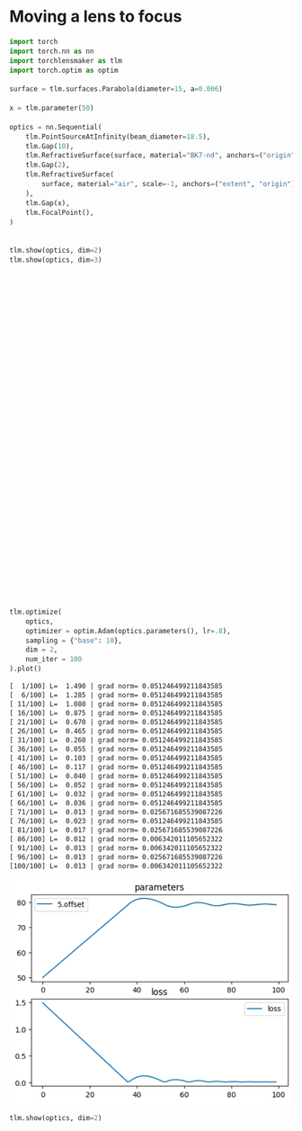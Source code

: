 # Moving a lens to focus


```python
import torch
import torch.nn as nn
import torchlensmaker as tlm
import torch.optim as optim

surface = tlm.surfaces.Parabola(diameter=15, a=0.006)

x = tlm.parameter(50)

optics = nn.Sequential(
    tlm.PointSourceAtInfinity(beam_diameter=18.5),
    tlm.Gap(10),
    tlm.RefractiveSurface(surface, material="BK7-nd", anchors=("origin", "extent")),
    tlm.Gap(2),
    tlm.RefractiveSurface(
        surface, material="air", scale=-1, anchors=("extent", "origin")
    ),
    tlm.Gap(x),
    tlm.FocalPoint(),
)


tlm.show(optics, dim=2)
tlm.show(optics, dim=3)
```


<div data-jp-suppress-context-menu id='tlmviewer-43a711bc' class='tlmviewer' style='width: 100%; aspect-ratio: 16 / 9;'></div><script type='module'>async function importtlm() {
    try {
        return await import("/tlmviewer.js");
    } catch (error) {
        console.log("error", error);
        return await import("/files/test_notebooks/tlmviewer.js");
    }
}

const module = await importtlm();
const tlmviewer = module.tlmviewer;

const data = '{"mode": "2D", "camera": "XY", "data": [{"type": "surfaces", "data": [{"matrix": [[1.0, 0.0, 10.0], [0.0, 1.0, 0.0], [0.0, 0.0, 1.0]], "samples": [[0.33750001, -7.5], [0.33071625, -7.4242425], [0.3240014, -7.34848499], [0.31735539, -7.27272749], [0.31077823, -7.19696951], [0.30426997, -7.12121201], [0.29783058, -7.0454545], [0.29146007, -6.969697], [0.28515843, -6.8939395], [0.27892563, -6.81818199], [0.2727617, -6.74242401], [0.26666665, -6.66666651], [0.2606405, -6.590909], [0.2546832, -6.5151515], [0.24879476, -6.439394], [0.24297522, -6.36363649], [0.23722453, -6.28787899], [0.23154268, -6.21212101], [0.22592974, -6.13636351], [0.22038567, -6.060606], [0.21491048, -5.9848485], [0.20950413, -5.909091], [0.20416668, -5.83333349], [0.19889806, -5.75757551], [0.19369833, -5.68181801], [0.18856749, -5.6060605], [0.18350551, -5.530303], [0.17851239, -5.4545455], [0.17358816, -5.37878799], [0.16873276, -5.30303001], [0.16394627, -5.22727251], [0.15922864, -5.15151501], [0.15457988, -5.0757575], [0.15000001, -5.0], [0.14548898, -4.9242425], [0.14104684, -4.84848499], [0.13667354, -4.77272701], [0.13236915, -4.69696951], [0.12813361, -4.62121201], [0.12396693, -4.5454545], [0.11986915, -4.469697], [0.11584022, -4.3939395], [0.11188015, -4.31818151], [0.10798897, -4.24242401], [0.10416666, -4.16666651], [0.10041322, -4.090909], [0.09672865, -4.0151515], [0.09311295, -3.93939376], [0.08956611, -3.86363626], [0.08608815, -3.78787875], [0.08267906, -3.71212125], [0.07933885, -3.63636374], [0.0760675, -3.56060624], [0.07286502, -3.4848485], [0.06973141, -3.409091], [0.06666668, -3.33333349], [0.0636708, -3.25757575], [0.06074381, -3.18181825], [0.05788568, -3.10606074], [0.05509642, -3.030303], [0.05237603, -2.9545455], [0.04972452, -2.87878799], [0.04714188, -2.80303049], [0.0446281, -2.72727275], [0.0421832, -2.65151525], [0.03980717, -2.57575774], [0.0375, -2.5], [0.03526171, -2.4242425], [0.03309229, -2.34848499], [0.03099173, -2.27272725], [0.02896005, -2.19696975], [0.02699725, -2.12121224], [0.0251033, -2.0454545], [0.02327824, -1.969697], [0.02152204, -1.8939395], [0.01983471, -1.81818187], [0.01821625, -1.74242425], [0.01666667, -1.66666675], [0.01518595, -1.59090912], [0.0137741, -1.5151515], [0.01243113, -1.439394], [0.01115702, -1.36363637], [0.00995179, -1.28787887], [0.00881543, -1.21212125], [0.00774793, -1.13636363], [0.00674931, -1.06060612], [0.00581956, -0.9848485], [0.00495868, -0.90909094], [0.00416667, -0.83333337], [0.00344353, -0.75757575], [0.00278926, -0.68181819], [0.00220386, -0.60606062], [0.00168733, -0.53030306], [0.00123967, -0.45454547], [0.00086088, -0.37878788], [0.00055096, -0.30303031], [0.00030992, -0.22727273], [0.00013774, -0.15151516], [3.444e-05, -0.07575758], [0.0, 0.0], [3.444e-05, 0.07575758], [0.00013774, 0.15151516], [0.00030992, 0.22727273], [0.00055096, 0.30303031], [0.00086088, 0.37878788], [0.00123967, 0.45454547], [0.00168733, 0.53030306], [0.00220386, 0.60606062], [0.00278926, 0.68181819], [0.00344353, 0.75757575], [0.00416667, 0.83333337], [0.00495868, 0.90909094], [0.00581956, 0.9848485], [0.00674931, 1.06060612], [0.00774793, 1.13636363], [0.00881543, 1.21212125], [0.00995179, 1.28787887], [0.01115702, 1.36363637], [0.01243113, 1.439394], [0.0137741, 1.5151515], [0.01518595, 1.59090912], [0.01666667, 1.66666675], [0.01821625, 1.74242425], [0.01983471, 1.81818187], [0.02152204, 1.8939395], [0.02327824, 1.969697], [0.0251033, 2.0454545], [0.02699725, 2.12121224], [0.02896005, 2.19696975], [0.03099173, 2.27272725], [0.03309229, 2.34848499], [0.03526171, 2.4242425], [0.0375, 2.5], [0.03980717, 2.57575774], [0.0421832, 2.65151525], [0.0446281, 2.72727275], [0.04714188, 2.80303049], [0.04972452, 2.87878799], [0.05237603, 2.9545455], [0.05509642, 3.030303], [0.05788568, 3.10606074], [0.06074381, 3.18181825], [0.0636708, 3.25757575], [0.06666668, 3.33333349], [0.06973141, 3.409091], [0.07286502, 3.4848485], [0.0760675, 3.56060624], [0.07933885, 3.63636374], [0.08267906, 3.71212125], [0.08608815, 3.78787875], [0.08956611, 3.86363626], [0.09311295, 3.93939376], [0.09672865, 4.0151515], [0.10041322, 4.090909], [0.10416666, 4.16666651], [0.10798897, 4.24242401], [0.11188015, 4.31818151], [0.11584022, 4.3939395], [0.11986915, 4.469697], [0.12396693, 4.5454545], [0.12813361, 4.62121201], [0.13236915, 4.69696951], [0.13667354, 4.77272701], [0.14104684, 4.84848499], [0.14548898, 4.9242425], [0.15000001, 5.0], [0.15457988, 5.0757575], [0.15922864, 5.15151501], [0.16394627, 5.22727251], [0.16873276, 5.30303001], [0.17358816, 5.37878799], [0.17851239, 5.4545455], [0.18350551, 5.530303], [0.18856749, 5.6060605], [0.19369833, 5.68181801], [0.19889806, 5.75757551], [0.20416668, 5.83333349], [0.20950413, 5.909091], [0.21491048, 5.9848485], [0.22038567, 6.060606], [0.22592974, 6.13636351], [0.23154268, 6.21212101], [0.23722453, 6.28787899], [0.24297522, 6.36363649], [0.24879476, 6.439394], [0.2546832, 6.5151515], [0.2606405, 6.590909], [0.26666665, 6.66666651], [0.2727617, 6.74242401], [0.27892563, 6.81818199], [0.28515843, 6.8939395], [0.29146007, 6.969697], [0.29783058, 7.0454545], [0.30426997, 7.12121201], [0.31077823, 7.19696951], [0.31735539, 7.27272749], [0.3240014, 7.34848499], [0.33071625, 7.4242425], [0.33750001, 7.5]]}]}, {"type": "surfaces", "data": [{"matrix": [[-1.0, 0.0, 12.675], [0.0, -1.0, 0.0], [0.0, 0.0, 1.0]], "samples": [[0.33750001, -7.5], [0.33071625, -7.4242425], [0.3240014, -7.34848499], [0.31735539, -7.27272749], [0.31077823, -7.19696951], [0.30426997, -7.12121201], [0.29783058, -7.0454545], [0.29146007, -6.969697], [0.28515843, -6.8939395], [0.27892563, -6.81818199], [0.2727617, -6.74242401], [0.26666665, -6.66666651], [0.2606405, -6.590909], [0.2546832, -6.5151515], [0.24879476, -6.439394], [0.24297522, -6.36363649], [0.23722453, -6.28787899], [0.23154268, -6.21212101], [0.22592974, -6.13636351], [0.22038567, -6.060606], [0.21491048, -5.9848485], [0.20950413, -5.909091], [0.20416668, -5.83333349], [0.19889806, -5.75757551], [0.19369833, -5.68181801], [0.18856749, -5.6060605], [0.18350551, -5.530303], [0.17851239, -5.4545455], [0.17358816, -5.37878799], [0.16873276, -5.30303001], [0.16394627, -5.22727251], [0.15922864, -5.15151501], [0.15457988, -5.0757575], [0.15000001, -5.0], [0.14548898, -4.9242425], [0.14104684, -4.84848499], [0.13667354, -4.77272701], [0.13236915, -4.69696951], [0.12813361, -4.62121201], [0.12396693, -4.5454545], [0.11986915, -4.469697], [0.11584022, -4.3939395], [0.11188015, -4.31818151], [0.10798897, -4.24242401], [0.10416666, -4.16666651], [0.10041322, -4.090909], [0.09672865, -4.0151515], [0.09311295, -3.93939376], [0.08956611, -3.86363626], [0.08608815, -3.78787875], [0.08267906, -3.71212125], [0.07933885, -3.63636374], [0.0760675, -3.56060624], [0.07286502, -3.4848485], [0.06973141, -3.409091], [0.06666668, -3.33333349], [0.0636708, -3.25757575], [0.06074381, -3.18181825], [0.05788568, -3.10606074], [0.05509642, -3.030303], [0.05237603, -2.9545455], [0.04972452, -2.87878799], [0.04714188, -2.80303049], [0.0446281, -2.72727275], [0.0421832, -2.65151525], [0.03980717, -2.57575774], [0.0375, -2.5], [0.03526171, -2.4242425], [0.03309229, -2.34848499], [0.03099173, -2.27272725], [0.02896005, -2.19696975], [0.02699725, -2.12121224], [0.0251033, -2.0454545], [0.02327824, -1.969697], [0.02152204, -1.8939395], [0.01983471, -1.81818187], [0.01821625, -1.74242425], [0.01666667, -1.66666675], [0.01518595, -1.59090912], [0.0137741, -1.5151515], [0.01243113, -1.439394], [0.01115702, -1.36363637], [0.00995179, -1.28787887], [0.00881543, -1.21212125], [0.00774793, -1.13636363], [0.00674931, -1.06060612], [0.00581956, -0.9848485], [0.00495868, -0.90909094], [0.00416667, -0.83333337], [0.00344353, -0.75757575], [0.00278926, -0.68181819], [0.00220386, -0.60606062], [0.00168733, -0.53030306], [0.00123967, -0.45454547], [0.00086088, -0.37878788], [0.00055096, -0.30303031], [0.00030992, -0.22727273], [0.00013774, -0.15151516], [3.444e-05, -0.07575758], [0.0, 0.0], [3.444e-05, 0.07575758], [0.00013774, 0.15151516], [0.00030992, 0.22727273], [0.00055096, 0.30303031], [0.00086088, 0.37878788], [0.00123967, 0.45454547], [0.00168733, 0.53030306], [0.00220386, 0.60606062], [0.00278926, 0.68181819], [0.00344353, 0.75757575], [0.00416667, 0.83333337], [0.00495868, 0.90909094], [0.00581956, 0.9848485], [0.00674931, 1.06060612], [0.00774793, 1.13636363], [0.00881543, 1.21212125], [0.00995179, 1.28787887], [0.01115702, 1.36363637], [0.01243113, 1.439394], [0.0137741, 1.5151515], [0.01518595, 1.59090912], [0.01666667, 1.66666675], [0.01821625, 1.74242425], [0.01983471, 1.81818187], [0.02152204, 1.8939395], [0.02327824, 1.969697], [0.0251033, 2.0454545], [0.02699725, 2.12121224], [0.02896005, 2.19696975], [0.03099173, 2.27272725], [0.03309229, 2.34848499], [0.03526171, 2.4242425], [0.0375, 2.5], [0.03980717, 2.57575774], [0.0421832, 2.65151525], [0.0446281, 2.72727275], [0.04714188, 2.80303049], [0.04972452, 2.87878799], [0.05237603, 2.9545455], [0.05509642, 3.030303], [0.05788568, 3.10606074], [0.06074381, 3.18181825], [0.0636708, 3.25757575], [0.06666668, 3.33333349], [0.06973141, 3.409091], [0.07286502, 3.4848485], [0.0760675, 3.56060624], [0.07933885, 3.63636374], [0.08267906, 3.71212125], [0.08608815, 3.78787875], [0.08956611, 3.86363626], [0.09311295, 3.93939376], [0.09672865, 4.0151515], [0.10041322, 4.090909], [0.10416666, 4.16666651], [0.10798897, 4.24242401], [0.11188015, 4.31818151], [0.11584022, 4.3939395], [0.11986915, 4.469697], [0.12396693, 4.5454545], [0.12813361, 4.62121201], [0.13236915, 4.69696951], [0.13667354, 4.77272701], [0.14104684, 4.84848499], [0.14548898, 4.9242425], [0.15000001, 5.0], [0.15457988, 5.0757575], [0.15922864, 5.15151501], [0.16394627, 5.22727251], [0.16873276, 5.30303001], [0.17358816, 5.37878799], [0.17851239, 5.4545455], [0.18350551, 5.530303], [0.18856749, 5.6060605], [0.19369833, 5.68181801], [0.19889806, 5.75757551], [0.20416668, 5.83333349], [0.20950413, 5.909091], [0.21491048, 5.9848485], [0.22038567, 6.060606], [0.22592974, 6.13636351], [0.23154268, 6.21212101], [0.23722453, 6.28787899], [0.24297522, 6.36363649], [0.24879476, 6.439394], [0.2546832, 6.5151515], [0.2606405, 6.590909], [0.26666665, 6.66666651], [0.2727617, 6.74242401], [0.27892563, 6.81818199], [0.28515843, 6.8939395], [0.29146007, 6.969697], [0.29783058, 7.0454545], [0.30426997, 7.12121201], [0.31077823, 7.19696951], [0.31735539, 7.27272749], [0.3240014, 7.34848499], [0.33071625, 7.4242425], [0.33750001, 7.5]]}]}, {"type": "points", "data": [[62.675, 0.0]], "color": "red"}, {"type": "rays", "points": [[0.0, -7.19444444, 10.31056019, -7.19444444], [0.0, -5.13888889, 10.15844907, -5.13888889], [0.0, -3.08333333, 10.05704167, -3.08333333], [0.0, -1.02777778, 10.00633796, -1.02777778], [0.0, 1.02777778, 10.00633796, 1.02777778], [0.0, 3.08333333, 10.05704167, 3.08333333], [0.0, 5.13888889, 10.15844907, 5.13888889], [0.0, 7.19444444, 10.31056019, 7.19444444]], "color": "#ffa724", "variables": {"base": [-7.19444444, -5.13888889, -3.08333333, -1.02777778, 1.02777778, 3.08333333, 5.13888889, 7.19444444]}, "domain": {"base": [-9.25, 9.25]}, "layers": [1]}, {"type": "rays", "points": [[0.0, -9.25, 10.0, -9.25], [0.0, 9.25, 10.0, 9.25]], "color": "red", "variables": {"base": [-9.25, 9.25]}, "domain": {"base": [-9.25, 9.25]}, "layers": [2]}, {"type": "rays", "points": [[10.31056019, -7.19444444, 12.36967022, -7.13360338], [10.15844907, -5.13888889, 12.51961029, -5.08903569], [10.05704167, -3.08333333, 12.61915327, -3.05086683], [10.00633796, -1.02777778, 12.6688, -1.0165302], [10.00633796, 1.02777778, 12.6688, 1.0165302], [10.05704167, 3.08333333, 12.61915327, 3.05086683], [10.15844907, 5.13888889, 12.51961029, 5.08903569], [10.31056019, 7.19444444, 12.36967022, 7.13360338]], "color": "#ffa724", "variables": {"base": [-7.19444444, -5.13888889, -3.08333333, -1.02777778, 1.02777778, 3.08333333, 5.13888889, 7.19444444]}, "domain": {"base": [-9.25, 9.25]}, "layers": [1]}, {"type": "rays", "points": [[12.36967022, -7.13360338, 62.97295967, -2.57053444], [12.51961029, -5.08903569, 62.8290792, -1.86122854], [12.61915327, -3.05086683, 62.73096179, -1.12674965], [12.6688, -1.0165302, 62.68124536, -0.37724804], [12.6688, 1.0165302, 62.68124536, 0.37724804], [12.61915327, 3.05086683, 62.73096179, 1.12674965], [12.51961029, 5.08903569, 62.8290792, 1.86122854], [12.36967022, 7.13360338, 62.97295967, 2.57053444]], "color": "#ffa724", "variables": {"base": [-7.19444444, -5.13888889, -3.08333333, -1.02777778, 1.02777778, 3.08333333, 5.13888889, 7.19444444]}, "domain": {"base": [-9.25, 9.25]}}, {"type": "points", "data": [[0.0, 0.0], [10.0, 0.0], [10.3375, 0.0], [12.3375, 0.0], [12.675, 0.0], [62.675, 0.0]], "layers": [4]}]}';

setTimeout(() => {
    tlmviewer.embed(document.getElementById("tlmviewer-43a711bc"), data);    
}, 0);
</script>



<div data-jp-suppress-context-menu id='tlmviewer-9a0a5523' class='tlmviewer' style='width: 100%; aspect-ratio: 16 / 9;'></div><script type='module'>async function importtlm() {
    try {
        return await import("/tlmviewer.js");
    } catch (error) {
        console.log("error", error);
        return await import("/files/test_notebooks/tlmviewer.js");
    }
}

const module = await importtlm();
const tlmviewer = module.tlmviewer;

const data = '{"mode": "3D", "camera": "orthographic", "data": [{"type": "surfaces", "data": [{"matrix": [[1.0, 0.0, 0.0, 10.0], [0.0, 1.0, 0.0, 0.0], [0.0, 0.0, 1.0, 0.0], [0.0, 0.0, 0.0, 1.0]], "samples": [[0.0, 0.0], [3.444e-05, 0.07575758], [0.00013774, 0.15151516], [0.00030992, 0.22727273], [0.00055096, 0.30303031], [0.00086088, 0.37878788], [0.00123967, 0.45454547], [0.00168733, 0.53030306], [0.00220386, 0.60606062], [0.00278926, 0.68181819], [0.00344353, 0.75757575], [0.00416667, 0.83333337], [0.00495868, 0.90909094], [0.00581956, 0.9848485], [0.00674931, 1.06060612], [0.00774793, 1.13636363], [0.00881543, 1.21212125], [0.00995179, 1.28787887], [0.01115702, 1.36363637], [0.01243113, 1.439394], [0.0137741, 1.5151515], [0.01518595, 1.59090912], [0.01666667, 1.66666675], [0.01821625, 1.74242425], [0.01983471, 1.81818187], [0.02152204, 1.8939395], [0.02327824, 1.969697], [0.0251033, 2.0454545], [0.02699725, 2.12121224], [0.02896005, 2.19696975], [0.03099173, 2.27272725], [0.03309229, 2.34848499], [0.03526171, 2.4242425], [0.0375, 2.5], [0.03980717, 2.57575774], [0.0421832, 2.65151525], [0.0446281, 2.72727275], [0.04714188, 2.80303049], [0.04972452, 2.87878799], [0.05237603, 2.9545455], [0.05509642, 3.030303], [0.05788568, 3.10606074], [0.06074381, 3.18181825], [0.0636708, 3.25757575], [0.06666668, 3.33333349], [0.06973141, 3.409091], [0.07286502, 3.4848485], [0.0760675, 3.56060624], [0.07933885, 3.63636374], [0.08267906, 3.71212125], [0.08608815, 3.78787875], [0.08956611, 3.86363626], [0.09311295, 3.93939376], [0.09672865, 4.0151515], [0.10041322, 4.090909], [0.10416666, 4.16666651], [0.10798897, 4.24242401], [0.11188015, 4.31818151], [0.11584022, 4.3939395], [0.11986915, 4.469697], [0.12396693, 4.5454545], [0.12813361, 4.62121201], [0.13236915, 4.69696951], [0.13667354, 4.77272701], [0.14104684, 4.84848499], [0.14548898, 4.9242425], [0.15000001, 5.0], [0.15457988, 5.0757575], [0.15922864, 5.15151501], [0.16394627, 5.22727251], [0.16873276, 5.30303001], [0.17358816, 5.37878799], [0.17851239, 5.4545455], [0.18350551, 5.530303], [0.18856749, 5.6060605], [0.19369833, 5.68181801], [0.19889806, 5.75757551], [0.20416668, 5.83333349], [0.20950413, 5.909091], [0.21491048, 5.9848485], [0.22038567, 6.060606], [0.22592974, 6.13636351], [0.23154268, 6.21212101], [0.23722453, 6.28787899], [0.24297522, 6.36363649], [0.24879476, 6.439394], [0.2546832, 6.5151515], [0.2606405, 6.590909], [0.26666665, 6.66666651], [0.2727617, 6.74242401], [0.27892563, 6.81818199], [0.28515843, 6.8939395], [0.29146007, 6.969697], [0.29783058, 7.0454545], [0.30426997, 7.12121201], [0.31077823, 7.19696951], [0.31735539, 7.27272749], [0.3240014, 7.34848499], [0.33071625, 7.4242425], [0.33750001, 7.5]]}]}, {"type": "surfaces", "data": [{"matrix": [[-1.0, 0.0, 0.0, 12.675], [0.0, -1.0, 0.0, 0.0], [0.0, 0.0, -1.0, 0.0], [0.0, 0.0, 0.0, 1.0]], "samples": [[0.0, 0.0], [3.444e-05, 0.07575758], [0.00013774, 0.15151516], [0.00030992, 0.22727273], [0.00055096, 0.30303031], [0.00086088, 0.37878788], [0.00123967, 0.45454547], [0.00168733, 0.53030306], [0.00220386, 0.60606062], [0.00278926, 0.68181819], [0.00344353, 0.75757575], [0.00416667, 0.83333337], [0.00495868, 0.90909094], [0.00581956, 0.9848485], [0.00674931, 1.06060612], [0.00774793, 1.13636363], [0.00881543, 1.21212125], [0.00995179, 1.28787887], [0.01115702, 1.36363637], [0.01243113, 1.439394], [0.0137741, 1.5151515], [0.01518595, 1.59090912], [0.01666667, 1.66666675], [0.01821625, 1.74242425], [0.01983471, 1.81818187], [0.02152204, 1.8939395], [0.02327824, 1.969697], [0.0251033, 2.0454545], [0.02699725, 2.12121224], [0.02896005, 2.19696975], [0.03099173, 2.27272725], [0.03309229, 2.34848499], [0.03526171, 2.4242425], [0.0375, 2.5], [0.03980717, 2.57575774], [0.0421832, 2.65151525], [0.0446281, 2.72727275], [0.04714188, 2.80303049], [0.04972452, 2.87878799], [0.05237603, 2.9545455], [0.05509642, 3.030303], [0.05788568, 3.10606074], [0.06074381, 3.18181825], [0.0636708, 3.25757575], [0.06666668, 3.33333349], [0.06973141, 3.409091], [0.07286502, 3.4848485], [0.0760675, 3.56060624], [0.07933885, 3.63636374], [0.08267906, 3.71212125], [0.08608815, 3.78787875], [0.08956611, 3.86363626], [0.09311295, 3.93939376], [0.09672865, 4.0151515], [0.10041322, 4.090909], [0.10416666, 4.16666651], [0.10798897, 4.24242401], [0.11188015, 4.31818151], [0.11584022, 4.3939395], [0.11986915, 4.469697], [0.12396693, 4.5454545], [0.12813361, 4.62121201], [0.13236915, 4.69696951], [0.13667354, 4.77272701], [0.14104684, 4.84848499], [0.14548898, 4.9242425], [0.15000001, 5.0], [0.15457988, 5.0757575], [0.15922864, 5.15151501], [0.16394627, 5.22727251], [0.16873276, 5.30303001], [0.17358816, 5.37878799], [0.17851239, 5.4545455], [0.18350551, 5.530303], [0.18856749, 5.6060605], [0.19369833, 5.68181801], [0.19889806, 5.75757551], [0.20416668, 5.83333349], [0.20950413, 5.909091], [0.21491048, 5.9848485], [0.22038567, 6.060606], [0.22592974, 6.13636351], [0.23154268, 6.21212101], [0.23722453, 6.28787899], [0.24297522, 6.36363649], [0.24879476, 6.439394], [0.2546832, 6.5151515], [0.2606405, 6.590909], [0.26666665, 6.66666651], [0.2727617, 6.74242401], [0.27892563, 6.81818199], [0.28515843, 6.8939395], [0.29146007, 6.969697], [0.29783058, 7.0454545], [0.30426997, 7.12121201], [0.31077823, 7.19696951], [0.31735539, 7.27272749], [0.3240014, 7.34848499], [0.33071625, 7.4242425], [0.33750001, 7.5]]}]}, {"type": "points", "data": [[62.675, 0.0, 0.0]], "color": "red"}, {"type": "rays", "points": [[0.0, 0.0, 0.0, 10.0, 0.0, 0.0]], "color": "#ffa724", "variables": {}, "domain": {"base": [-9.25, 9.10947172]}, "layers": [1]}, {"type": "rays", "points": [[0.0, -9.25, -0.0, 10.0, -9.25, -0.0], [0.0, -7.0859111, -5.94578539, 10.0, -7.0859111, -5.94578539], [0.0, -1.60624564, -9.10947172, 10.0, -1.60624564, -9.10947172], [0.0, 4.625, -8.01073499, 10.0, 4.625, -8.01073499], [0.0, 8.69215674, -3.16368633, 10.0, 8.69215674, -3.16368633], [0.0, 8.69215674, 3.16368633, 10.0, 8.69215674, 3.16368633], [0.0, 4.625, 8.01073499, 10.0, 4.625, 8.01073499], [0.0, -1.60624564, 9.10947172, 10.0, -1.60624564, 9.10947172], [0.0, -7.0859111, 5.94578539, 10.0, -7.0859111, 5.94578539]], "color": "red", "variables": {}, "domain": {"base": [-9.25, 9.10947172]}, "layers": [2]}, {"type": "rays", "points": [[10.0, 0.0, 0.0, 12.675, 0.0, 0.0]], "color": "#ffa724", "variables": {}, "domain": {"base": [-9.25, 9.10947172]}, "layers": [1]}, {"type": "rays", "points": [[12.675, 0.0, 0.0, 62.675, 0.0, 0.0]], "color": "#ffa724", "variables": {}, "domain": {"base": [-9.25, 9.10947172]}}, {"type": "points", "data": [[0.0, 0.0, 0.0], [10.0, 0.0, 0.0], [10.3375, 0.0, 0.0], [12.3375, 0.0, 0.0], [12.675, 0.0, 0.0], [62.675, 0.0, 0.0]], "layers": [4]}]}';

setTimeout(() => {
    tlmviewer.embed(document.getElementById("tlmviewer-9a0a5523"), data);    
}, 0);
</script>



```python
tlm.optimize(
    optics,
    optimizer = optim.Adam(optics.parameters(), lr=.8),
    sampling = {"base": 10},
    dim = 2,
    num_iter = 100
).plot()
```

    [  1/100] L=  1.490 | grad norm= 0.051246499211843585
    [  6/100] L=  1.285 | grad norm= 0.051246499211843585
    [ 11/100] L=  1.080 | grad norm= 0.051246499211843585
    [ 16/100] L=  0.875 | grad norm= 0.051246499211843585
    [ 21/100] L=  0.670 | grad norm= 0.051246499211843585
    [ 26/100] L=  0.465 | grad norm= 0.051246499211843585
    [ 31/100] L=  0.260 | grad norm= 0.051246499211843585
    [ 36/100] L=  0.055 | grad norm= 0.051246499211843585
    [ 41/100] L=  0.103 | grad norm= 0.051246499211843585
    [ 46/100] L=  0.117 | grad norm= 0.051246499211843585
    [ 51/100] L=  0.040 | grad norm= 0.051246499211843585
    [ 56/100] L=  0.052 | grad norm= 0.051246499211843585
    [ 61/100] L=  0.032 | grad norm= 0.051246499211843585
    [ 66/100] L=  0.036 | grad norm= 0.051246499211843585
    [ 71/100] L=  0.013 | grad norm= 0.025671685539087226
    [ 76/100] L=  0.023 | grad norm= 0.051246499211843585
    [ 81/100] L=  0.017 | grad norm= 0.025671685539087226
    [ 86/100] L=  0.012 | grad norm= 0.006342011105652322
    [ 91/100] L=  0.013 | grad norm= 0.006342011105652322
    [ 96/100] L=  0.013 | grad norm= 0.025671685539087226
    [100/100] L=  0.013 | grad norm= 0.006342011105652322



    
![png](moving_to_focus_files/moving_to_focus_2_1.png)
    



```python
tlm.show(optics, dim=2)
```


<div data-jp-suppress-context-menu id='tlmviewer-1a875ec5' class='tlmviewer' style='width: 100%; aspect-ratio: 16 / 9;'></div><script type='module'>async function importtlm() {
    try {
        return await import("/tlmviewer.js");
    } catch (error) {
        console.log("error", error);
        return await import("/files/test_notebooks/tlmviewer.js");
    }
}

const module = await importtlm();
const tlmviewer = module.tlmviewer;

const data = '{"mode": "2D", "camera": "XY", "data": [{"type": "surfaces", "data": [{"matrix": [[1.0, 0.0, 10.0], [0.0, 1.0, 0.0], [0.0, 0.0, 1.0]], "samples": [[0.33750001, -7.5], [0.33071625, -7.4242425], [0.3240014, -7.34848499], [0.31735539, -7.27272749], [0.31077823, -7.19696951], [0.30426997, -7.12121201], [0.29783058, -7.0454545], [0.29146007, -6.969697], [0.28515843, -6.8939395], [0.27892563, -6.81818199], [0.2727617, -6.74242401], [0.26666665, -6.66666651], [0.2606405, -6.590909], [0.2546832, -6.5151515], [0.24879476, -6.439394], [0.24297522, -6.36363649], [0.23722453, -6.28787899], [0.23154268, -6.21212101], [0.22592974, -6.13636351], [0.22038567, -6.060606], [0.21491048, -5.9848485], [0.20950413, -5.909091], [0.20416668, -5.83333349], [0.19889806, -5.75757551], [0.19369833, -5.68181801], [0.18856749, -5.6060605], [0.18350551, -5.530303], [0.17851239, -5.4545455], [0.17358816, -5.37878799], [0.16873276, -5.30303001], [0.16394627, -5.22727251], [0.15922864, -5.15151501], [0.15457988, -5.0757575], [0.15000001, -5.0], [0.14548898, -4.9242425], [0.14104684, -4.84848499], [0.13667354, -4.77272701], [0.13236915, -4.69696951], [0.12813361, -4.62121201], [0.12396693, -4.5454545], [0.11986915, -4.469697], [0.11584022, -4.3939395], [0.11188015, -4.31818151], [0.10798897, -4.24242401], [0.10416666, -4.16666651], [0.10041322, -4.090909], [0.09672865, -4.0151515], [0.09311295, -3.93939376], [0.08956611, -3.86363626], [0.08608815, -3.78787875], [0.08267906, -3.71212125], [0.07933885, -3.63636374], [0.0760675, -3.56060624], [0.07286502, -3.4848485], [0.06973141, -3.409091], [0.06666668, -3.33333349], [0.0636708, -3.25757575], [0.06074381, -3.18181825], [0.05788568, -3.10606074], [0.05509642, -3.030303], [0.05237603, -2.9545455], [0.04972452, -2.87878799], [0.04714188, -2.80303049], [0.0446281, -2.72727275], [0.0421832, -2.65151525], [0.03980717, -2.57575774], [0.0375, -2.5], [0.03526171, -2.4242425], [0.03309229, -2.34848499], [0.03099173, -2.27272725], [0.02896005, -2.19696975], [0.02699725, -2.12121224], [0.0251033, -2.0454545], [0.02327824, -1.969697], [0.02152204, -1.8939395], [0.01983471, -1.81818187], [0.01821625, -1.74242425], [0.01666667, -1.66666675], [0.01518595, -1.59090912], [0.0137741, -1.5151515], [0.01243113, -1.439394], [0.01115702, -1.36363637], [0.00995179, -1.28787887], [0.00881543, -1.21212125], [0.00774793, -1.13636363], [0.00674931, -1.06060612], [0.00581956, -0.9848485], [0.00495868, -0.90909094], [0.00416667, -0.83333337], [0.00344353, -0.75757575], [0.00278926, -0.68181819], [0.00220386, -0.60606062], [0.00168733, -0.53030306], [0.00123967, -0.45454547], [0.00086088, -0.37878788], [0.00055096, -0.30303031], [0.00030992, -0.22727273], [0.00013774, -0.15151516], [3.444e-05, -0.07575758], [0.0, 0.0], [3.444e-05, 0.07575758], [0.00013774, 0.15151516], [0.00030992, 0.22727273], [0.00055096, 0.30303031], [0.00086088, 0.37878788], [0.00123967, 0.45454547], [0.00168733, 0.53030306], [0.00220386, 0.60606062], [0.00278926, 0.68181819], [0.00344353, 0.75757575], [0.00416667, 0.83333337], [0.00495868, 0.90909094], [0.00581956, 0.9848485], [0.00674931, 1.06060612], [0.00774793, 1.13636363], [0.00881543, 1.21212125], [0.00995179, 1.28787887], [0.01115702, 1.36363637], [0.01243113, 1.439394], [0.0137741, 1.5151515], [0.01518595, 1.59090912], [0.01666667, 1.66666675], [0.01821625, 1.74242425], [0.01983471, 1.81818187], [0.02152204, 1.8939395], [0.02327824, 1.969697], [0.0251033, 2.0454545], [0.02699725, 2.12121224], [0.02896005, 2.19696975], [0.03099173, 2.27272725], [0.03309229, 2.34848499], [0.03526171, 2.4242425], [0.0375, 2.5], [0.03980717, 2.57575774], [0.0421832, 2.65151525], [0.0446281, 2.72727275], [0.04714188, 2.80303049], [0.04972452, 2.87878799], [0.05237603, 2.9545455], [0.05509642, 3.030303], [0.05788568, 3.10606074], [0.06074381, 3.18181825], [0.0636708, 3.25757575], [0.06666668, 3.33333349], [0.06973141, 3.409091], [0.07286502, 3.4848485], [0.0760675, 3.56060624], [0.07933885, 3.63636374], [0.08267906, 3.71212125], [0.08608815, 3.78787875], [0.08956611, 3.86363626], [0.09311295, 3.93939376], [0.09672865, 4.0151515], [0.10041322, 4.090909], [0.10416666, 4.16666651], [0.10798897, 4.24242401], [0.11188015, 4.31818151], [0.11584022, 4.3939395], [0.11986915, 4.469697], [0.12396693, 4.5454545], [0.12813361, 4.62121201], [0.13236915, 4.69696951], [0.13667354, 4.77272701], [0.14104684, 4.84848499], [0.14548898, 4.9242425], [0.15000001, 5.0], [0.15457988, 5.0757575], [0.15922864, 5.15151501], [0.16394627, 5.22727251], [0.16873276, 5.30303001], [0.17358816, 5.37878799], [0.17851239, 5.4545455], [0.18350551, 5.530303], [0.18856749, 5.6060605], [0.19369833, 5.68181801], [0.19889806, 5.75757551], [0.20416668, 5.83333349], [0.20950413, 5.909091], [0.21491048, 5.9848485], [0.22038567, 6.060606], [0.22592974, 6.13636351], [0.23154268, 6.21212101], [0.23722453, 6.28787899], [0.24297522, 6.36363649], [0.24879476, 6.439394], [0.2546832, 6.5151515], [0.2606405, 6.590909], [0.26666665, 6.66666651], [0.2727617, 6.74242401], [0.27892563, 6.81818199], [0.28515843, 6.8939395], [0.29146007, 6.969697], [0.29783058, 7.0454545], [0.30426997, 7.12121201], [0.31077823, 7.19696951], [0.31735539, 7.27272749], [0.3240014, 7.34848499], [0.33071625, 7.4242425], [0.33750001, 7.5]]}]}, {"type": "surfaces", "data": [{"matrix": [[-1.0, 0.0, 12.675], [0.0, -1.0, 0.0], [0.0, 0.0, 1.0]], "samples": [[0.33750001, -7.5], [0.33071625, -7.4242425], [0.3240014, -7.34848499], [0.31735539, -7.27272749], [0.31077823, -7.19696951], [0.30426997, -7.12121201], [0.29783058, -7.0454545], [0.29146007, -6.969697], [0.28515843, -6.8939395], [0.27892563, -6.81818199], [0.2727617, -6.74242401], [0.26666665, -6.66666651], [0.2606405, -6.590909], [0.2546832, -6.5151515], [0.24879476, -6.439394], [0.24297522, -6.36363649], [0.23722453, -6.28787899], [0.23154268, -6.21212101], [0.22592974, -6.13636351], [0.22038567, -6.060606], [0.21491048, -5.9848485], [0.20950413, -5.909091], [0.20416668, -5.83333349], [0.19889806, -5.75757551], [0.19369833, -5.68181801], [0.18856749, -5.6060605], [0.18350551, -5.530303], [0.17851239, -5.4545455], [0.17358816, -5.37878799], [0.16873276, -5.30303001], [0.16394627, -5.22727251], [0.15922864, -5.15151501], [0.15457988, -5.0757575], [0.15000001, -5.0], [0.14548898, -4.9242425], [0.14104684, -4.84848499], [0.13667354, -4.77272701], [0.13236915, -4.69696951], [0.12813361, -4.62121201], [0.12396693, -4.5454545], [0.11986915, -4.469697], [0.11584022, -4.3939395], [0.11188015, -4.31818151], [0.10798897, -4.24242401], [0.10416666, -4.16666651], [0.10041322, -4.090909], [0.09672865, -4.0151515], [0.09311295, -3.93939376], [0.08956611, -3.86363626], [0.08608815, -3.78787875], [0.08267906, -3.71212125], [0.07933885, -3.63636374], [0.0760675, -3.56060624], [0.07286502, -3.4848485], [0.06973141, -3.409091], [0.06666668, -3.33333349], [0.0636708, -3.25757575], [0.06074381, -3.18181825], [0.05788568, -3.10606074], [0.05509642, -3.030303], [0.05237603, -2.9545455], [0.04972452, -2.87878799], [0.04714188, -2.80303049], [0.0446281, -2.72727275], [0.0421832, -2.65151525], [0.03980717, -2.57575774], [0.0375, -2.5], [0.03526171, -2.4242425], [0.03309229, -2.34848499], [0.03099173, -2.27272725], [0.02896005, -2.19696975], [0.02699725, -2.12121224], [0.0251033, -2.0454545], [0.02327824, -1.969697], [0.02152204, -1.8939395], [0.01983471, -1.81818187], [0.01821625, -1.74242425], [0.01666667, -1.66666675], [0.01518595, -1.59090912], [0.0137741, -1.5151515], [0.01243113, -1.439394], [0.01115702, -1.36363637], [0.00995179, -1.28787887], [0.00881543, -1.21212125], [0.00774793, -1.13636363], [0.00674931, -1.06060612], [0.00581956, -0.9848485], [0.00495868, -0.90909094], [0.00416667, -0.83333337], [0.00344353, -0.75757575], [0.00278926, -0.68181819], [0.00220386, -0.60606062], [0.00168733, -0.53030306], [0.00123967, -0.45454547], [0.00086088, -0.37878788], [0.00055096, -0.30303031], [0.00030992, -0.22727273], [0.00013774, -0.15151516], [3.444e-05, -0.07575758], [0.0, 0.0], [3.444e-05, 0.07575758], [0.00013774, 0.15151516], [0.00030992, 0.22727273], [0.00055096, 0.30303031], [0.00086088, 0.37878788], [0.00123967, 0.45454547], [0.00168733, 0.53030306], [0.00220386, 0.60606062], [0.00278926, 0.68181819], [0.00344353, 0.75757575], [0.00416667, 0.83333337], [0.00495868, 0.90909094], [0.00581956, 0.9848485], [0.00674931, 1.06060612], [0.00774793, 1.13636363], [0.00881543, 1.21212125], [0.00995179, 1.28787887], [0.01115702, 1.36363637], [0.01243113, 1.439394], [0.0137741, 1.5151515], [0.01518595, 1.59090912], [0.01666667, 1.66666675], [0.01821625, 1.74242425], [0.01983471, 1.81818187], [0.02152204, 1.8939395], [0.02327824, 1.969697], [0.0251033, 2.0454545], [0.02699725, 2.12121224], [0.02896005, 2.19696975], [0.03099173, 2.27272725], [0.03309229, 2.34848499], [0.03526171, 2.4242425], [0.0375, 2.5], [0.03980717, 2.57575774], [0.0421832, 2.65151525], [0.0446281, 2.72727275], [0.04714188, 2.80303049], [0.04972452, 2.87878799], [0.05237603, 2.9545455], [0.05509642, 3.030303], [0.05788568, 3.10606074], [0.06074381, 3.18181825], [0.0636708, 3.25757575], [0.06666668, 3.33333349], [0.06973141, 3.409091], [0.07286502, 3.4848485], [0.0760675, 3.56060624], [0.07933885, 3.63636374], [0.08267906, 3.71212125], [0.08608815, 3.78787875], [0.08956611, 3.86363626], [0.09311295, 3.93939376], [0.09672865, 4.0151515], [0.10041322, 4.090909], [0.10416666, 4.16666651], [0.10798897, 4.24242401], [0.11188015, 4.31818151], [0.11584022, 4.3939395], [0.11986915, 4.469697], [0.12396693, 4.5454545], [0.12813361, 4.62121201], [0.13236915, 4.69696951], [0.13667354, 4.77272701], [0.14104684, 4.84848499], [0.14548898, 4.9242425], [0.15000001, 5.0], [0.15457988, 5.0757575], [0.15922864, 5.15151501], [0.16394627, 5.22727251], [0.16873276, 5.30303001], [0.17358816, 5.37878799], [0.17851239, 5.4545455], [0.18350551, 5.530303], [0.18856749, 5.6060605], [0.19369833, 5.68181801], [0.19889806, 5.75757551], [0.20416668, 5.83333349], [0.20950413, 5.909091], [0.21491048, 5.9848485], [0.22038567, 6.060606], [0.22592974, 6.13636351], [0.23154268, 6.21212101], [0.23722453, 6.28787899], [0.24297522, 6.36363649], [0.24879476, 6.439394], [0.2546832, 6.5151515], [0.2606405, 6.590909], [0.26666665, 6.66666651], [0.2727617, 6.74242401], [0.27892563, 6.81818199], [0.28515843, 6.8939395], [0.29146007, 6.969697], [0.29783058, 7.0454545], [0.30426997, 7.12121201], [0.31077823, 7.19696951], [0.31735539, 7.27272749], [0.3240014, 7.34848499], [0.33071625, 7.4242425], [0.33750001, 7.5]]}]}, {"type": "points", "data": [[91.60040897, 0.0]], "color": "red"}, {"type": "rays", "points": [[0.0, -7.19444444, 10.31056019, -7.19444444], [0.0, -5.13888889, 10.15844907, -5.13888889], [0.0, -3.08333333, 10.05704167, -3.08333333], [0.0, -1.02777778, 10.00633796, -1.02777778], [0.0, 1.02777778, 10.00633796, 1.02777778], [0.0, 3.08333333, 10.05704167, 3.08333333], [0.0, 5.13888889, 10.15844907, 5.13888889], [0.0, 7.19444444, 10.31056019, 7.19444444]], "color": "#ffa724", "variables": {"base": [-7.19444444, -5.13888889, -3.08333333, -1.02777778, 1.02777778, 3.08333333, 5.13888889, 7.19444444]}, "domain": {"base": [-9.25, 9.25]}, "layers": [1]}, {"type": "rays", "points": [[0.0, -9.25, 10.0, -9.25], [0.0, 9.25, 10.0, 9.25]], "color": "red", "variables": {"base": [-9.25, 9.25]}, "domain": {"base": [-9.25, 9.25]}, "layers": [2]}, {"type": "rays", "points": [[10.31056019, -7.19444444, 12.36967022, -7.13360338], [10.15844907, -5.13888889, 12.51961029, -5.08903569], [10.05704167, -3.08333333, 12.61915327, -3.05086683], [10.00633796, -1.02777778, 12.6688, -1.0165302], [10.00633796, 1.02777778, 12.6688, 1.0165302], [10.05704167, 3.08333333, 12.61915327, 3.05086683], [10.15844907, 5.13888889, 12.51961029, 5.08903569], [10.31056019, 7.19444444, 12.36967022, 7.13360338]], "color": "#ffa724", "variables": {"base": [-7.19444444, -5.13888889, -3.08333333, -1.02777778, 1.02777778, 3.08333333, 5.13888889, 7.19444444]}, "domain": {"base": [-9.25, 9.25]}, "layers": [1]}, {"type": "rays", "points": [[12.36967022, -7.13360338, 91.59943483, 0.01081118], [12.51961029, -5.08903569, 91.60138726, -0.01522492], [12.61915327, -3.05086683, 91.60111133, -0.01823746], [12.6688, -1.0165302, 91.60050634, -0.0075887], [12.6688, 1.0165302, 91.60050634, 0.0075887], [12.61915327, 3.05086683, 91.60111133, 0.01823746], [12.51961029, 5.08903569, 91.60138726, 0.01522492], [12.36967022, 7.13360338, 91.59943483, -0.01081118]], "color": "#ffa724", "variables": {"base": [-7.19444444, -5.13888889, -3.08333333, -1.02777778, 1.02777778, 3.08333333, 5.13888889, 7.19444444]}, "domain": {"base": [-9.25, 9.25]}}, {"type": "points", "data": [[0.0, 0.0], [10.0, 0.0], [10.3375, 0.0], [12.3375, 0.0], [12.675, 0.0], [91.60040897, 0.0]], "layers": [4]}]}';

setTimeout(() => {
    tlmviewer.embed(document.getElementById("tlmviewer-1a875ec5"), data);    
}, 0);
</script>

